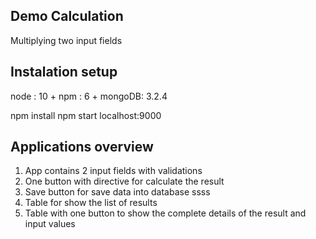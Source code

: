 ## Demo Calculation
Multiplying two input fields 


## Instalation setup
node : 10 +
npm : 6 +
mongoDB: 3.2.4

npm install 
npm start 
localhost:9000
## Applications overview 

1) App contains 2 input fields with validations
2) One button with directive for calculate the result 
3) Save button for save data into database ssss
4) Table for show the list of results
5) Table with one button to show the complete details of the result and input values 


